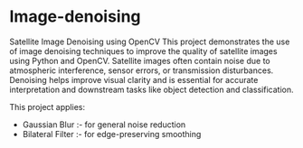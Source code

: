 # Image-denoising
Satellite Image Denoising using OpenCV
This project demonstrates the use of image denoising techniques to improve the quality of satellite images using Python and OpenCV.
Satellite images often contain noise due to atmospheric interference, sensor errors, or transmission disturbances. Denoising helps improve visual clarity and is essential for accurate interpretation and downstream tasks like object detection and classification.

This project applies:
- Gaussian Blur :- for general noise reduction
- Bilateral Filter :-  for edge-preserving smoothing

